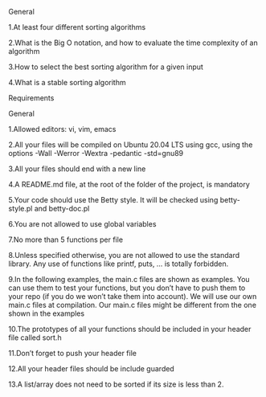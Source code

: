 General


1.At least four different sorting algorithms

2.What is the Big O notation, and how to evaluate the time complexity of an algorithm

3.How to select the best sorting algorithm for a given input

4.What is a stable sorting algorithm



Requirements


General

1.Allowed editors: vi, vim, emacs

2.All your files will be compiled on Ubuntu 20.04 LTS using gcc, using the options -Wall -Werror -Wextra -pedantic -std=gnu89

3.All your files should end with a new line

4.A README.md file, at the root of the folder of the project, is mandatory

5.Your code should use the Betty style. It will be checked using betty-style.pl and betty-doc.pl

6.You are not allowed to use global variables

7.No more than 5 functions per file

8.Unless specified otherwise, you are not allowed to use the standard library. Any use of functions like printf, puts, … is totally forbidden.

9.In the following examples, the main.c files are shown as examples. You can use them to test your functions, but you don’t have to push them to your repo (if you do we won’t take them into account). We will use our own main.c files at compilation. Our main.c files might be different from the one shown in the examples

10.The prototypes of all your functions should be included in your header file called sort.h

11.Don’t forget to push your header file

12.All your header files should be include guarded

13.A list/array does not need to be sorted if its size is less than 2.
